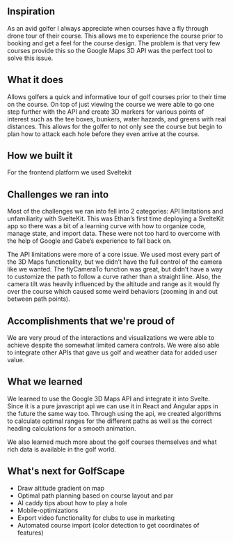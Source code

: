 ## Inspiration
As an avid golfer I always appreciate when courses have a fly through drone tour of their course. This allows me to experience the course prior to booking and get a feel for the course design. The problem is that very few courses provide this so the Google Maps 3D API was the perfect tool to solve this issue.
## What it does
Allows golfers a quick and informative tour of golf courses prior to their time on the course. On top of just viewing the course we were able to go one step further with the API and create 3D markers for various points of interest such as the tee boxes, bunkers, water hazards, and greens with real distances. This allows for the golfer to not only see the course but begin to plan how to attack each hole before they even arrive at the course.
## How we built it
For the frontend platform we used Sveltekit

## Challenges we ran into
Most of the challenges we ran into fell into 2 categories: API limitations and unfamiliarity with SvelteKit. This was Ethan’s first time deploying a SvelteKit app so there was a bit of a learning curve with how to organize code, manage state, and import data. These were not too hard to overcome with the help of Google and Gabe’s experience to fall back on. 

The API limitations were more of a core issue. We used most every part of the 3D Maps functionality, but we didn’t have the full control of the camera like we wanted. The flyCameraTo function was great, but didn’t have a way to customize the path to follow a curve rather than a straight line. Also, the camera tilt was heavily influenced by the altitude and range as it would fly over the course which caused some weird behaviors (zooming in and out between path points).

## Accomplishments that we're proud of
We are very proud of the interactions and visualizations we were able to achieve despite the somewhat limited camera controls. We were also able to integrate other APIs that gave us golf and weather data for added user value.

## What we learned
We learned to use the Google 3D Maps API and integrate it into Svelte. Since it is a pure javascript api we can use it in React and Angular apps in the future the same way too. Through using the api, we created algorithms to calculate optimal ranges for the different paths as well as the correct heading calculations for a smooth animation.

We also learned much more about the golf courses themselves and what rich data is available in the golf world.

## What's next for GolfScape
- Draw altitude gradient on map
- Optimal path planning based on course layout and par
- AI caddy tips about how to play a hole
- Mobile-optimizations
- Export video functionality for clubs to use in marketing
- Automated course import (color detection to get coordinates of features)

  
